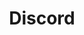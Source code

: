 ---
title: "Discord"
hidden: false
link: "https://discord.com/users/781660039537623080"
displayText: "@copperdevs"
randomResult: false
---